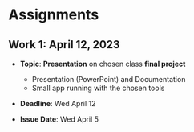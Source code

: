 # Assignments

## Work 1: April 12, 2023

- **Topic**: **Presentation** on chosen class **final project**
	+ Presentation (PowerPoint) and Documentation
	+ Small app running with the chosen tools

- **Deadline**: Wed April 12
- **Issue Date**: Wed April 5

